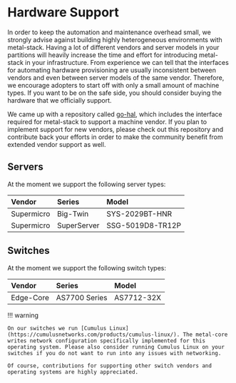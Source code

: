 # Hardware Support

In order to keep the automation and maintenance overhead small, we strongly advise against building highly heterogeneous environments with metal-stack. Having a lot of different vendors and server models in your partitions will heavily increase the time and effort for introducing metal-stack in your infrastructure. From experience we can tell that the interfaces for automating hardware provisioning are usually inconsistent between vendors and even between server models of the same vendor. Therefore, we encourage adopters to start off with only a small amount of machine types. If you want to be on the safe side, you should consider buying the hardware that we officially support.

We came up with a repository called [go-hal](https://github.com/metal-stack/go-hal), which includes the interface required for metal-stack to support a machine vendor. If you plan to implement support for new vendors, please check out this repository and contribute back your efforts in order to make the community benefit from extended vendor support as well.

## Servers

At the moment we support the following server types:

| Vendor     | Series      | Model            |
| :--------- | :---------- | :--------------- |
| Supermicro | Big-Twin    | SYS-2029BT-HNR   |
| Supermicro | SuperServer | SSG-5019D8-TR12P |

## Switches

At the moment we support the following switch types:

| Vendor    | Series        | Model      |
| :-------- | :------------ | :--------- |
| Edge-Core | AS7700 Series | AS7712-32X |

!!! warning

    On our switches we run [Cumulus Linux](https://cumulusnetworks.com/products/cumulus-linux/). The metal-core writes network configuration specifically implemented for this operating system. Please also consider running Cumulus Linux on your switches if you do not want to run into any issues with networking.

    Of course, contributions for supporting other switch vendors and operating systems are highly appreciated.
